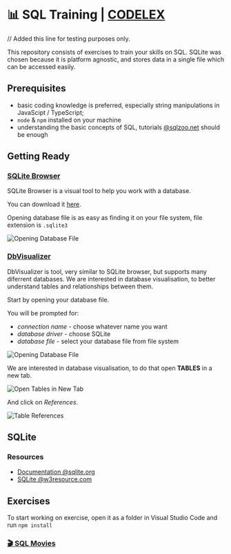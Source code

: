 # 📊 SQL Training | [CODELEX](https://codelex.io)

// Added this line for testing purposes only.

This repository consists of exercises to train your skills on SQL. SQLite was chosen because it is platform agnostic, and stores data in a single file which can be accessed easily.

## Prerequisites

 - basic coding knowledge is preferred, especially string manipulations in JavaScipt / TypeScript;
 - `node` & `npm` installed on your machine
 - understanding the basic concepts of SQL, tutorials [@sqlzoo.net](https://sqlzoo.net/) should be enough

## Getting Ready

### [SQLite Browser](https://sqlitebrowser.org/)

SQLite Browser is a visual tool to help you work with a database.

You can download it [here](https://sqlitebrowser.org/dl/).

Opening database file is as easy as finding it on your file system, file extension is `.sqlite3`

![Opening Database File](./docs/opening-database-file-sqlite-browser.gif)

### [DbVisualizer](https://www.dbvis.com/)

DbVisualizer is tool, very similar to SQLite browser, but supports many diferrent databases. We are interested in database visualisation, to better understand tables and relationships between them.

Start by opening your database file.

You will be prompted for:

 - *connection name* - choose whatever name you want
 - *database driver* - choose SQLite
 - *database file* - select your database file from file system

![Opening Database File](./docs/opening-database-file-dbvis.gif)

We are interested in database visualisation, to do that open **TABLES** in a new tab.

![Open Tables in New Tab](./docs/open-tables-in-new-tab.gif)

And click on *References*.

![Table References](./docs/table-references.gif)

## SQLite

### Resources

 - [Documentation @sqlite.org](https://www.sqlite.org/docs.html)
 - [SQLite @w3resource.com](https://www.w3resource.com/sqlite/index.php)

## Exercises

To start working on exercise, open it as a folder in Visual Studio Code and run `npm install`

### [🎬 SQL Movies](./sql-movies)